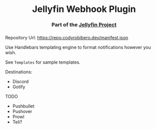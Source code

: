<h1 align="center">Jellyfin Webhook Plugin</h1>
<h3 align="center">Part of the <a href="https://jellyfin.org/">Jellyfin Project</a></h3>

###
Repository Url:
https://repo.codyrobibero.dev/manifest.json

Use Handlebars templating engine to format notifications however you wish.

See `Templates` for sample templates.

Destinations:
- Discord
- Gotify

TODO
- Pushbullet
- Pushover
- Prowl
- Teli?